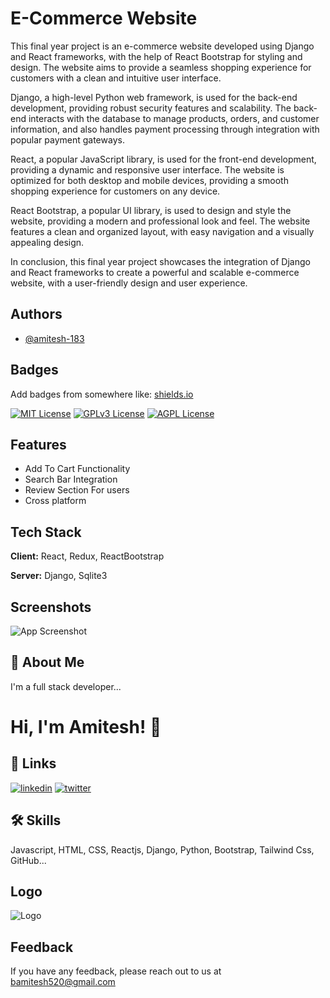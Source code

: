 
# E-Commerce Website


This final year project is an e-commerce website developed using Django and React frameworks, with the help of React Bootstrap for styling and design. The website aims to provide a seamless shopping experience for customers with a clean and intuitive user interface.

Django, a high-level Python web framework, is used for the back-end development, providing robust security features and scalability. The back-end interacts with the database to manage products, orders, and customer information, and also handles payment processing through integration with popular payment gateways.

React, a popular JavaScript library, is used for the front-end development, providing a dynamic and responsive user interface. The website is optimized for both desktop and mobile devices, providing a smooth shopping experience for customers on any device.

React Bootstrap, a popular UI library, is used to design and style the website, providing a modern and professional look and feel. The website features a clean and organized layout, with easy navigation and a visually appealing design.

In conclusion, this final year project showcases the integration of Django and React frameworks to create a powerful and scalable e-commerce website, with a user-friendly design and user experience.


## Authors

- [@amitesh-183](https://www.github.com/amitesh-183)


## Badges

Add badges from somewhere like: [shields.io](https://shields.io/)

[![MIT License](https://img.shields.io/badge/License-MIT-green.svg)](https://choosealicense.com/licenses/mit/)
[![GPLv3 License](https://img.shields.io/badge/License-GPL%20v3-yellow.svg)](https://opensource.org/licenses/)
[![AGPL License](https://img.shields.io/badge/license-AGPL-blue.svg)](http://www.gnu.org/licenses/agpl-3.0)


## Features

- Add To Cart Functionality
- Search Bar Integration
- Review Section For users
- Cross platform


## Tech Stack

**Client:** React, Redux, ReactBootstrap

**Server:** Django, Sqlite3


## Screenshots

![App Screenshot](https://i.postimg.cc/Z5ZL0gFp/Screenshot-2022-11-30-135705.png)


## 🚀 About Me
I'm a full stack developer...


# Hi, I'm Amitesh! 👋


## 🔗 Links
[![linkedin](https://img.shields.io/badge/linkedin-0A66C2?style=for-the-badge&logo=linkedin&logoColor=white)](https://www.linkedin.com/in/bamitesh183)
[![twitter](https://img.shields.io/badge/twitter-1DA1F2?style=for-the-badge&logo=twitter&logoColor=white)](https://twitter.com/amitesh_exe)


## 🛠 Skills
Javascript, HTML, CSS, Reactjs, Django, Python, Bootstrap, Tailwind Css, GitHub...


## Logo
![Logo](https://i.postimg.cc/0jcpL5Ff/logo.png)


## Feedback

If you have any feedback, please reach out to us at bamitesh520@gmail.com

